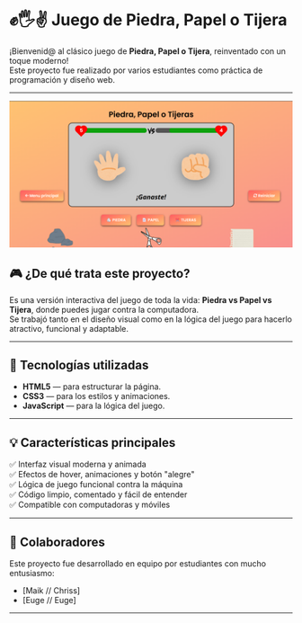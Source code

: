 # ✊🖐✌ Juego de Piedra, Papel o Tijera

¡Bienvenid@ al clásico juego de **Piedra, Papel o Tijera**, reinventado con un toque moderno!  
Este proyecto fue realizado por varios estudiantes como práctica de programación y diseño web.

---

<img src="img/ftjuego.png">  

## 🎮 ¿De qué trata este proyecto?

Es una versión interactiva del juego de toda la vida: **Piedra vs Papel vs Tijera**, donde puedes jugar contra la computadora.  
Se trabajó tanto en el diseño visual como en la lógica del juego para hacerlo atractivo, funcional y adaptable.

---

## 🧠 Tecnologías utilizadas

- **HTML5** — para estructurar la página.
- **CSS3** — para los estilos y animaciones.
- **JavaScript** — para la lógica del juego.

---

## 💡 Características principales

✅ Interfaz visual moderna y animada  
✅ Efectos de hover, animaciones y botón "alegre"  
✅ Lógica de juego funcional contra la máquina  
✅ Código limpio, comentado y fácil de entender  
✅ Compatible con computadoras y móviles

---

## 👥 Colaboradores

Este proyecto fue desarrollado en equipo por estudiantes con mucho entusiasmo:  

- [Maik // Chriss]  
- [Euge // Euge]  

---
